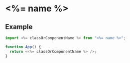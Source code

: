 # <%= name %>

## Example

```js
import <%= classOrComponentName %> from "<%= name %>";

function App() {
  return <<%= classOrComponentName %> />;
}
```
